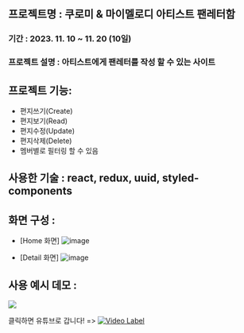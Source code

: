 ## 프로젝트명 : 쿠로미 & 마이멜로디 아티스트 팬레터함

### 기간 : 2023. 11. 10 ~ 11. 20 (10일)

### 프로젝트 설명 : 아티스트에게 팬레터를 작성 할 수 있는 사이트

## 프로젝트 기능:

- 편지쓰기(Create)
- 편지보기(Read)
- 편지수정(Update)
- 편지삭제(Delete)
- 멤버별로 필터링 할 수 있음

## 사용한 기술 : react, redux, uuid, styled-components

## 화면 구성 :

- [Home 화면]
  ![image](https://github.com/allone9425/nbc_fan/assets/143374855/53f7b497-dfc3-4dac-aee9-71d4b8d1dfb8)

- [Detail 화면]
  ![image](https://github.com/allone9425/nbc_fan/assets/143374855/49b1c91c-d724-44ce-bead-618c8b4338ee)

## 사용 예시 데모 :

<img src= "https://github.com/allone9425/nbc_fan/blob/main/demo.gif?raw=true" >

클릭하면 유튜브로 갑니다! =>
[![Video Label](http://img.youtube.com/vi/YeunVX7PiE4/0.jpg)](https://youtu.be/YeunVX7PiE4?si=Rs7yKjF1sxvRJK61)
